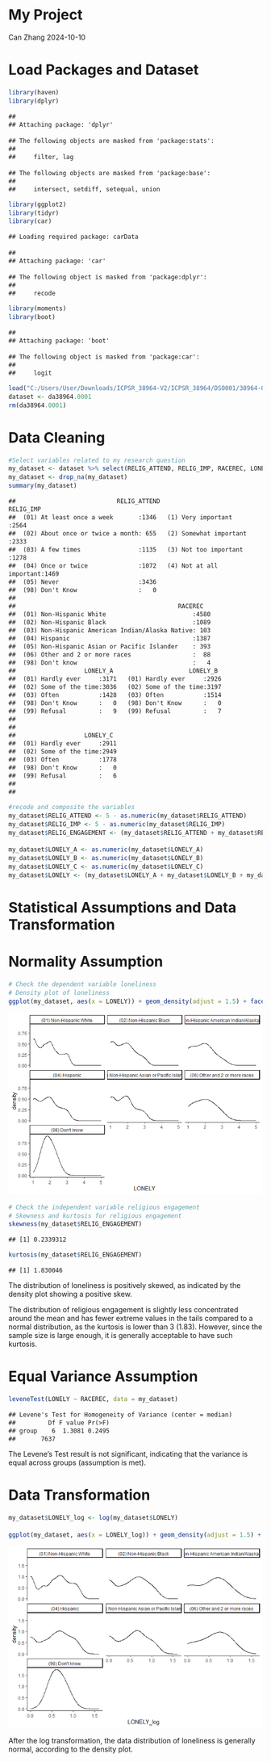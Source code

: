 My Project
================
Can Zhang
2024-10-10

# Load Packages and Dataset

``` r
library(haven)
library(dplyr)
```

    ## 
    ## Attaching package: 'dplyr'

    ## The following objects are masked from 'package:stats':
    ## 
    ##     filter, lag

    ## The following objects are masked from 'package:base':
    ## 
    ##     intersect, setdiff, setequal, union

``` r
library(ggplot2)
library(tidyr)
library(car)
```

    ## Loading required package: carData

    ## 
    ## Attaching package: 'car'

    ## The following object is masked from 'package:dplyr':
    ## 
    ##     recode

``` r
library(moments)
library(boot)
```

    ## 
    ## Attaching package: 'boot'

    ## The following object is masked from 'package:car':
    ## 
    ##     logit

``` r
load("C:/Users/User/Downloads/ICPSR_38964-V2/ICPSR_38964/DS0001/38964-0001-Data.rda")
dataset <- da38964.0001
rm(da38964.0001)
```

# Data Cleaning

``` r
#Select variables related to my research question
my_dataset <- dataset %>% select(RELIG_ATTEND, RELIG_IMP, RACEREC, LONELY_A, LONELY_B, LONELY_C)
my_dataset <- drop_na(my_dataset)
summary(my_dataset)
```

    ##                            RELIG_ATTEND                     RELIG_IMP   
    ##  (01) At least once a week       :1346   (1) Very important      :2564  
    ##  (02) About once or twice a month: 655   (2) Somewhat important  :2333  
    ##  (03) A few times                :1135   (3) Not too important   :1278  
    ##  (04) Once or twice              :1072   (4) Not at all important:1469  
    ##  (05) Never                      :3436                                  
    ##  (98) Don't Know                 :   0                                  
    ##                                                                         
    ##                                             RACEREC    
    ##  (01) Non-Hispanic White                        :4580  
    ##  (02) Non-Hispanic Black                        :1089  
    ##  (03) Non-Hispanic American Indian/Alaska Native: 103  
    ##  (04) Hispanic                                  :1387  
    ##  (05) Non-Hispanic Asian or Pacific Islander    : 393  
    ##  (06) Other and 2 or more races                 :  88  
    ##  (98) Don't know                                :   4  
    ##                   LONELY_A                     LONELY_B   
    ##  (01) Hardly ever     :3171   (01) Hardly ever     :2926  
    ##  (02) Some of the time:3036   (02) Some of the time:3197  
    ##  (03) Often           :1428   (03) Often           :1514  
    ##  (98) Don't Know      :   0   (98) Don't Know      :   0  
    ##  (99) Refusal         :   9   (99) Refusal         :   7  
    ##                                                           
    ##                                                           
    ##                   LONELY_C   
    ##  (01) Hardly ever     :2911  
    ##  (02) Some of the time:2949  
    ##  (03) Often           :1778  
    ##  (98) Don't Know      :   0  
    ##  (99) Refusal         :   6  
    ##                              
    ## 

``` r
#recode and composite the variables
my_dataset$RELIG_ATTEND <- 5 - as.numeric(my_dataset$RELIG_ATTEND)
my_dataset$RELIG_IMP <- 5 - as.numeric(my_dataset$RELIG_IMP)
my_dataset$RELIG_ENGAGEMENT <- (my_dataset$RELIG_ATTEND + my_dataset$RELIG_IMP) / 2

my_dataset$LONELY_A <- as.numeric(my_dataset$LONELY_A)
my_dataset$LONELY_B <- as.numeric(my_dataset$LONELY_B)
my_dataset$LONELY_C <- as.numeric(my_dataset$LONELY_C)
my_dataset$LONELY <- (my_dataset$LONELY_A + my_dataset$LONELY_B + my_dataset$LONELY_C) / 3
```

# Statistical Assumptions and Data Transformation

# Normality Assumption

``` r
# Check the dependent variable loneliness
# Density plot of loneliness
ggplot(my_dataset, aes(x = LONELY)) + geom_density(adjust = 1.5) + facet_wrap(~RACEREC) + theme_classic()
```

![](Lab6_files/figure-gfm/unnamed-chunk-3-1.png)<!-- -->

``` r
# Check the independent variable religious engagement
# Skewness and kurtosis for religious engagement
skewness(my_dataset$RELIG_ENGAGEMENT)
```

    ## [1] 0.2339312

``` r
kurtosis(my_dataset$RELIG_ENGAGEMENT)
```

    ## [1] 1.830046

The distribution of loneliness is positively skewed, as indicated by the
density plot showing a positive skew.

The distribution of religious engagement is slightly less concentrated
around the mean and has fewer extreme values in the tails compared to a
normal distribution, as the kurtosis is lower than 3 (1.83). However,
since the sample size is large enough, it is generally acceptable to
have such kurtosis.

# Equal Variance Assumption

``` r
leveneTest(LONELY ~ RACEREC, data = my_dataset)
```

    ## Levene's Test for Homogeneity of Variance (center = median)
    ##         Df F value Pr(>F)
    ## group    6  1.3081 0.2495
    ##       7637

The Levene’s Test result is not significant, indicating that the
variance is equal across groups (assumption is met).

# Data Transformation

``` r
my_dataset$LONELY_log <- log(my_dataset$LONELY)

ggplot(my_dataset, aes(x = LONELY_log)) + geom_density(adjust = 1.5) + facet_wrap(~RACEREC) + theme_classic()
```

![](Lab6_files/figure-gfm/unnamed-chunk-5-1.png)<!-- -->

After the log transformation, the data distribution of loneliness is
generally normal, according to the density plot.
